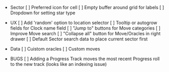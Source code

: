 - Sector
  [ ] Preferred icon for cell
  [ ] Empty buffer around grid for labels
  [ ] Dropdown for setting star type

- UX
  [ ] Add 'random' option to location selector
  [ ] Tooltip or autogrow fields for Clock name field
  [ ] "Jump to" buttons for Move categories
  [ ] Improve Move search
  [ ] "Collapse all" button for Move/Oracles in right drawer
  [ ] Default Sector search data to place current sector first

- Data
  [ ] Cuistom oracles
  [ ] Custom moves

- BUGS
  [ ] Adding a Progress Track moves the most recent Progress roll to the new track (looks like an indexing issue)
